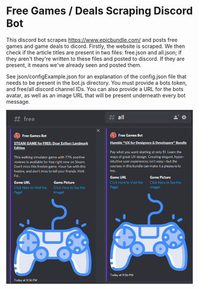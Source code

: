 # Free Games / Deals Scraping Discord Bot

This discord bot scrapes https://www.epicbundle.com/ and posts free games and game deals to dicord. Firstly, the website is scraped. We then check if the article titles are present in two files: free.json and all.json; if they aren't they're written to these files and posted to discord. If they are present, it means we've already seen and posted them. 

See json/configExample.json for an explanation of the config.json file that needs to be present in the bot.js directory. You must provide a bots token, and free/all discord channel IDs. You can also provide a URL for the bots avatar, as well as an image URL that will be present underneath every bot message. 

![Bot Example Post](https://github.com/SagerKudrick/DiscordScraperBot/blob/main/example_post.png?raw=true)
